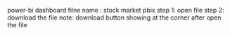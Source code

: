 power-bi dashboard filne name : stock market pbix
step 1: open file 
step 2: download the file 
note: download button showing at the corner after open the file 
